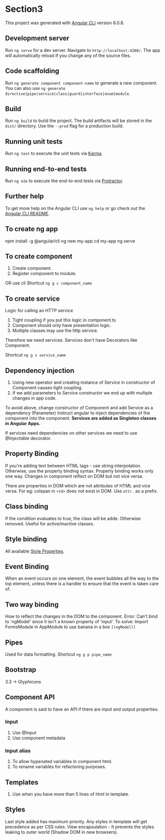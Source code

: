 # Section3

This project was generated with [Angular CLI](https://github.com/angular/angular-cli) version 6.0.8.

## Development server

Run `ng serve` for a dev server. Navigate to `http://localhost:4200/`. The app will automatically reload if you change any of the source files.

## Code scaffolding

Run `ng generate component component-name` to generate a new component. You can also use `ng generate directive|pipe|service|class|guard|interface|enum|module`.

## Build

Run `ng build` to build the project. The build artifacts will be stored in the `dist/` directory. Use the `--prod` flag for a production build.

## Running unit tests

Run `ng test` to execute the unit tests via [Karma](https://karma-runner.github.io).

## Running end-to-end tests

Run `ng e2e` to execute the end-to-end tests via [Protractor](http://www.protractortest.org/).

## Further help

To get more help on the Angular CLI use `ng help` or go check out the [Angular CLI README](https://github.com/angular/angular-cli/blob/master/README.md).

## To create ng app

npm install -g @angular/cli
ng new my-app
cd my-app
ng serve

## To create component

1. Create component.
2. Register component to module.

OR use cli
Shortcut `ng g c component_name`

## To create service

Logic for calling an HTTP service

1. Tight coupling if you put this logic in component.ts
2. Component should only have presentation logic.
3. Multiple classes may use the http service.

Therefore we need services.
Services don't have Decorators like Component.

Shortcut `ng g s service_name`

## Dependency injection

1. Using new operator and creating instance of Service in constructor of Component causes tight coupling.
2. If we add parameters to Service constructor we end up with multiple changes in app code.

To avoid above, change constructor of Component and add Service as a dependency (Parameter)
Instruct angular to inject dependencies of the component into the component.
**Services are added as Singleton classes in Angular Apps.**

If services need dependencies on other services we need to use *@Injectable* decorator.

## Property Binding

If you're adding text between HTML tags - use string interpolation.
Otherwise, use the property binding syntax.
Property binding works only one way.
Changes in component reflect on DOM but not vice versa.

There are properties in DOM which are not attributes of HTML and vice versa.
For eg: colspan in `<td>` does not exist in DOM. Use `attr.` as a prefix.

## Class binding

If the condition evaluates to true, the class will be adde. Otherwise removed.
Useful for active/inactive classes.

## Style binding

All available [Style Properties](https://www.w3schools.com/jsref/dom_obj_style.asp).

## Event Binding

When an event occurs on one element, the event bubbles all the way to the top element, unless there is a handler to ensure that the event is taken care of.

## Two way binding

How to reflect the changes in the DOM to the component.
Error:
Can't bind to 'ngModel' since it isn't a known property of 'input'.
To solve:
Import FormsModule in AppModule to use banana in a box `[(ngModel)]`

## Pipes

Used for data formatting.
Shortcut `ng g p pipe_name`

## Bootstrap

3.3 -> Glyphicons

## Component API

A component is said to have an API if there are input and output properties.

### Input

1. Use @Input
2. Use component metadata

### Input alias

1. To allow hypenated variables in component html.
2. To rename variables for refactoring purposes.

## Templates

1. Use when you have more than 5 lines of html in template.

## Styles

Last style added has maximum priority.
Any styles in template will get precedence as per CSS rules.
View encapsulation - It prevents the styles leaking to outer world (Shadow DOM in new browsers).
